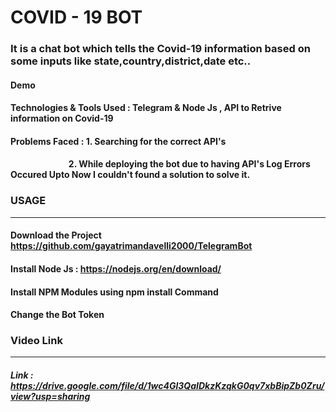 #  COVID - 19 BOT

### It is a chat bot which tells the Covid-19 information based on some inputs like state,country,district,date etc..

#### Demo</h2>

#### Technologies & Tools Used :  Telegram & Node Js , API to Retrive information on Covid-19

#### Problems Faced :  1. Searching for the correct API's
####                   &nbsp;&nbsp;&nbsp;&nbsp;&nbsp;&nbsp;&nbsp;&nbsp;&nbsp;&nbsp;&nbsp;&nbsp;&nbsp;&nbsp;&nbsp;&nbsp;&nbsp;&nbsp;&nbsp;&nbsp;&nbsp;&nbsp;&nbsp;&nbsp;&nbsp;&nbsp;&nbsp; 2. While deploying the bot due to having API's Log Errors Occured Upto Now I couldn't found a solution to solve it.

### USAGE
------------------------------------------------------
#### Download the Project https://github.com/gayatrimandavelli2000/TelegramBot
#### Install Node Js : https://nodejs.org/en/download/
#### Install NPM Modules using npm install Command
#### Change the Bot Token 

### Video Link 
-------------------------------------------------------
##### Link : https://drive.google.com/file/d/1wc4Gl3QaIDkzKzqkG0qv7xbBipZb0Zru/view?usp=sharing
